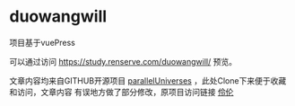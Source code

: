 # duowangwill

项目基于vuePress

可以通过访问 https://study.renserve.com/duowangwill/ 预览。

文章内容均来自GITHUB开源项目 [parallelUniverses](https://github.com/duowangwill/parallelUniverses) ，此处Clone下来便于收藏和访问，文章内容
有误地方做了部分修改，原项目访问链接 [伶伦](https://duowangwill.github.io/parallelUniverses/)
